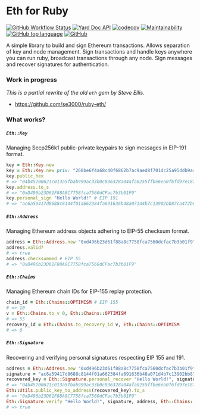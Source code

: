 # Eth for Ruby
[![GitHub Workflow Status](https://img.shields.io/github/workflow/status/q9f/eth.rb/Spec)](https://github.com/q9f/eth.rb/actions)
[![Yard Doc API](https://img.shields.io/badge/docs-100%25-blue)](https://q9f.github.io/eth.rb)
[![codecov](https://codecov.io/gh/q9f/eth.rb/branch/main/graph/badge.svg?token=IK7USBPBZY)](https://codecov.io/gh/q9f/eth.rb)
[![Maintainability](https://api.codeclimate.com/v1/badges/469e6f66425198ad7614/maintainability)](https://codeclimate.com/github/q9f/eth.rb/maintainability)
[![GitHub top language](https://img.shields.io/github/languages/top/q9f/eth.rb?color=red)](https://github.com/q9f/eth.rb/pulse)
[![GitHub](https://img.shields.io/github/license/q9f/eth.rb)](LICENSE)

<!--
[![GitHub release (latest by date)](https://img.shields.io/github/v/release/q9f/eth.rb)](https://github.com/q9f/eth.rb/releases)
[![Gem](https://img.shields.io/gem/v/eth)](https://rubygems.org/gems/eth)
[![Gem](https://img.shields.io/gem/dt/eth)](https://rubygems.org/gems/eth)
-->

A simple library to build and sign Ethereum transactions. Allows separation of key and node management. Sign transactions and handle keys anywhere you can run ruby, broadcast transactions through any node. Sign messages and recover signatures for authentication.

### Work in progress
_This is a partial rewrite of the old `eth` gem by Steve Ellis._
* https://github.com/se3000/ruby-eth/

### What works?

##### `Eth::Key`

Managing Secp256k1 public-private keypairs to sign messages in EIP-191 format.

```ruby
key = Eth::Key.new
key = Eth::Key.new priv: "268be6f4a68c40f6862b7ac9aed8f701dc25a95ddb9a44d8b1f520b75f440a9a"
key.public_hex
# => "04b45200621c013a5fbab999ac33b0c836328a04afa0255ffbe6ea0f6fd97e187b02199886d942a9f50f7e279a2bc74c93b2afcbd7255489939f9b36a5eae5e281"
key.address.to_s
# => "0xD496b23D61F88A8C7758fca7560dCFac7b3b01F9"
key.personal_sign "Hello World!" # EIP 191
# => "ac6a59417d8688c8144f01a662384fa691636b48a071d4b7c13902bb87ca472b0bce1d7a758f39a5759ed5e937ce61f50dd1b83158371f8d0faeb9b7d81c194225"
```

##### `Eth::Address`

Managing Ethereum address objects adhering to EIP-55 checksum format.

```ruby
address = Eth::Address.new "0xd496b23d61f88a8c7758fca7560dcfac7b3b01f9"
address.valid?
# => true
address.checksummed # EIP 55
# => "0xD496b23D61F88A8C7758fca7560dCFac7b3b01F9"
```

##### `Eth::Chains`

Managing Ethereum chain IDs for EIP-155 replay protection.

```ruby
chain_id = Eth::Chains::OPTIMISM # EIP 155
# => 10
v = Eth::Chains.to_v 0, Eth::Chains::OPTIMISM
# => 55
recovery_id = Eth::Chains.to_recovery_id v, Eth::Chains::OPTIMISM
# => 0
```

##### `Eth::Signature`

Recovering and verifying personal signatures respecting EIP 155 and 191.

```ruby
address = Eth::Address.new "0xd496b23d61f88a8c7758fca7560dcfac7b3b01f9"
signature = "ac6a59417d8688c8144f01a662384fa691636b48a071d4b7c13902bb87ca472b0bce1d7a758f39a5759ed5e937ce61f50dd1b83158371f8d0faeb9b7d81c19422d"
recovered_key = Eth::Signature.personal_recover "Hello World!", signature, Eth::Chains::GOERLI
# => "04b45200621c013a5fbab999ac33b0c836328a04afa0255ffbe6ea0f6fd97e187b02199886d942a9f50f7e279a2bc74c93b2afcbd7255489939f9b36a5eae5e281"
Eth::Utils.public_key_to_address(recovered_key).to_s
# => "0xD496b23D61F88A8C7758fca7560dCFac7b3b01F9"
Eth::Signature.verify "Hello World!", signature, address, Eth::Chains::GOERLI
# => true
```
